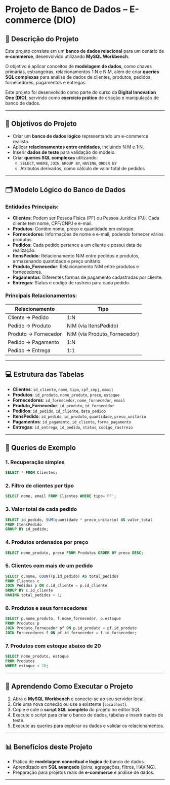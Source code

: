 # Projeto de Banco de Dados – E-commerce (DIO)

## 📌 Descrição do Projeto
Este projeto consiste em um **banco de dados relacional** para um cenário de **e-commerce**, desenvolvido utilizando **MySQL Workbench**.  

O objetivo é aplicar conceitos de **modelagem de dados**, como chaves primárias, estrangeiras, relacionamentos 1:N e N:M, além de criar **queries SQL complexas** para análise de dados de clientes, produtos, pedidos, fornecedores, pagamentos e entregas.

Este projeto foi desenvolvido como parte do curso da **Digital Innovation One (DIO)**, servindo como **exercício prático** de criação e manipulação de banco de dados.

---

## 🎯 Objetivos do Projeto
- Criar um **banco de dados lógico** representando um e-commerce realista.  
- Aplicar **relacionamentos entre entidades**, incluindo N:M e 1:N.  
- Inserir **dados de teste** para validação do modelo.  
- Criar **queries SQL complexas** utilizando:  
  - `SELECT`, `WHERE`, `JOIN`, `GROUP BY`, `HAVING`, `ORDER BY`  
  - Atributos derivados, como cálculo de valor total de pedidos  

---

## 🗂️ Modelo Lógico do Banco de Dados

### Entidades Principais:
- **Clientes**: Podem ser Pessoa Física (PF) ou Pessoa Jurídica (PJ). Cada cliente tem nome, CPF/CNPJ e e-mail.  
- **Produtos**: Contêm nome, preço e quantidade em estoque.  
- **Fornecedores**: Informações de nome e e-mail, podendo fornecer vários produtos.  
- **Pedidos**: Cada pedido pertence a um cliente e possui data de realização.  
- **ItensPedido**: Relacionamento N:M entre pedidos e produtos, armazenando quantidade e preço unitário.  
- **Produto_Fornecedor**: Relacionamento N:M entre produtos e fornecedores.  
- **Pagamentos**: Diferentes formas de pagamento cadastradas por cliente.  
- **Entregas**: Status e código de rastreio para cada pedido.  

### Principais Relacionamentos:
| Relacionamento | Tipo |
|----------------|------|
| Cliente → Pedido | 1:N |
| Pedido → Produto | N:M (via ItensPedido) |
| Produto → Fornecedor | N:M (via Produto_Fornecedor) |
| Pedido → Pagamento | 1:N |
| Pedido → Entrega | 1:1 |

---

## 💻 Estrutura das Tabelas

- **Clientes**: `id_cliente`, `nome`, `tipo`, `cpf_cnpj`, `email`  
- **Produtos**: `id_produto`, `nome_produto`, `preco`, `estoque`  
- **Fornecedores**: `id_fornecedor`, `nome_fornecedor`, `email`  
- **Produto_Fornecedor**: `id_produto`, `id_fornecedor`  
- **Pedidos**: `id_pedido`, `id_cliente`, `data_pedido`  
- **ItensPedido**: `id_pedido`, `id_produto`, `quantidade`, `preco_unitario`  
- **Pagamentos**: `id_pagamento`, `id_cliente`, `forma_pagamento`  
- **Entregas**: `id_entrega`, `id_pedido`, `status`, `codigo_rastreio`  

---

## 🔧 Queries de Exemplo

### 1. Recuperação simples
```sql
SELECT * FROM Clientes;
````

### 2. Filtro de clientes por tipo

```sql
SELECT nome, email FROM Clientes WHERE tipo='PF';
```

### 3. Valor total de cada pedido

```sql
SELECT id_pedido, SUM(quantidade * preco_unitario) AS valor_total
FROM ItensPedido
GROUP BY id_pedido;
```

### 4. Produtos ordenados por preço

```sql
SELECT nome_produto, preco FROM Produtos ORDER BY preco DESC;
```

### 5. Clientes com mais de um pedido

```sql
SELECT c.nome, COUNT(p.id_pedido) AS total_pedidos
FROM Clientes c
JOIN Pedidos p ON c.id_cliente = p.id_cliente
GROUP BY c.id_cliente
HAVING total_pedidos > 1;
```

### 6. Produtos e seus fornecedores

```sql
SELECT p.nome_produto, f.nome_fornecedor, p.estoque
FROM Produtos p
JOIN Produto_Fornecedor pf ON p.id_produto = pf.id_produto
JOIN Fornecedores f ON pf.id_fornecedor = f.id_fornecedor;
```

### 7. Produtos com estoque abaixo de 20

```sql
SELECT nome_produto, estoque 
FROM Produtos
WHERE estoque < 20;
```

---

## 🚀 Aprendendo Como Executar o Projeto

1. Abra o **MySQL Workbench** e conecte-se ao seu servidor local.
2. Crie uma nova conexão ou use a existente (`localhost`).
3. Copie e cole o **script SQL completo** do projeto no editor SQL.
4. Execute o script para criar o banco de dados, tabelas e inserir dados de teste.
5. Execute as queries para explorar os dados e validar os relacionamentos.

---

## 📊 Benefícios deste Projeto

* Prática de **modelagem conceitual e lógica** de banco de dados.
* Aprendizado em **SQL avançado** (joins, agregações, filtros, HAVING).
* Preparação para projetos reais de **e-commerce** e análise de dados.

---
